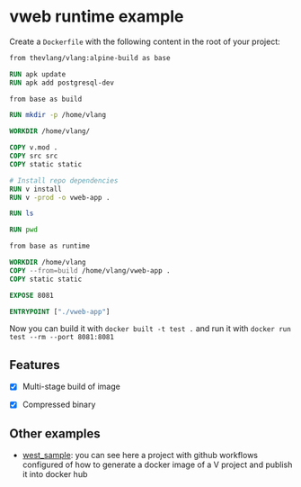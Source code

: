 # vweb runtime example

Create a `Dockerfile` with the following content in the root of your project: 

```Dockerfile 
from thevlang/vlang:alpine-build as base

RUN apk update
RUN apk add postgresql-dev

from base as build

RUN mkdir -p /home/vlang

WORKDIR /home/vlang/

COPY v.mod .
COPY src src
COPY static static

# Install repo dependencies
RUN v install
RUN v -prod -o vweb-app .

RUN ls

RUN pwd

from base as runtime

WORKDIR /home/vlang
COPY --from=build /home/vlang/vweb-app .
COPY static static

EXPOSE 8081

ENTRYPOINT ["./vweb-app"]
```

Now you can build it with `docker built -t test .` and run it with `docker run test --rm --port 8081:8081`

## Features

- [x] Multi-stage build of image
- [x] Compressed binary


## Other examples
*  [west_sample](https://github.com/Dracks/west_sample/): you can see here a project with github workflows configured of how to generate a docker image of a V project and publish it into docker hub
